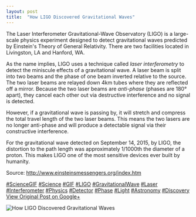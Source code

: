 ```yaml
---
layout: post
title:  "How LIGO Discovered Gravitational Waves"
---
```


The Laser Interferometer Gravitational-Wave Observatory (LIGO) is a large-scale physics experiment designed to detect gravitational waves predicted by Einstein's Theory of General Relativity. There are two facilities located in Livingston, LA and Hanford, WA.  
  
As the name implies, LIGO uses a technique called _laser interferometry_ to detect the miniscule effects of a gravitational wave. A laser beam is split into two beams and the phase of one beam inverted relative to the source. The two laser beams are relayed down 4km tubes where they are reflected off a mirror. Because the two laser beams are _anti-phase_ (phases are 180° apart), they cancel each other out via destructive interference and no signal is detected.  
  
However, if a gravitational wave is passing by, it will stretch and compress the total travel length of the two laser beams. This means the two lasers are no longer anti-phase and will produce a detectable signal via their constructive interference.   
  
For the gravitational wave detected on September 14, 2015, by LIGO, the distortion to the path length was approximately 1/1000th the diameter of a proton. This makes LIGO one of the most sensitive devices ever built by humanity.  
  
Source: <http://www.einsteinsmessengers.org/index.htm>  
  
[#ScienceGIF](https://plus.google.com/s/%23ScienceGIF/posts) [#Science](https://plus.google.com/s/%23Science/posts) [#GIF](https://plus.google.com/s/%23GIF/posts) [#LIGO](https://plus.google.com/s/%23LIGO/posts) [#GravitationalWave](https://plus.google.com/s/%23GravitationalWave/posts) [#Laser](https://plus.google.com/s/%23Laser/posts) [#Interferometer](https://plus.google.com/s/%23Interferometer/posts) [#Physics](https://plus.google.com/s/%23Physics/posts) [#Detector](https://plus.google.com/s/%23Detector/posts) [#Phase](https://plus.google.com/s/%23Phase/posts) [#Light](https://plus.google.com/s/%23Light/posts) [#Astronomy](https://plus.google.com/s/%23Astronomy/posts) [#Discovery](https://plus.google.com/s/%23Discovery/posts)
[View Original Post on Google+](https://plus.google.com/+ColinSullender/posts/gxEoeqFCXYg)

![How LIGO Discovered Gravitational Waves](https://i.imgur.com/ftsiYTl.gif)
